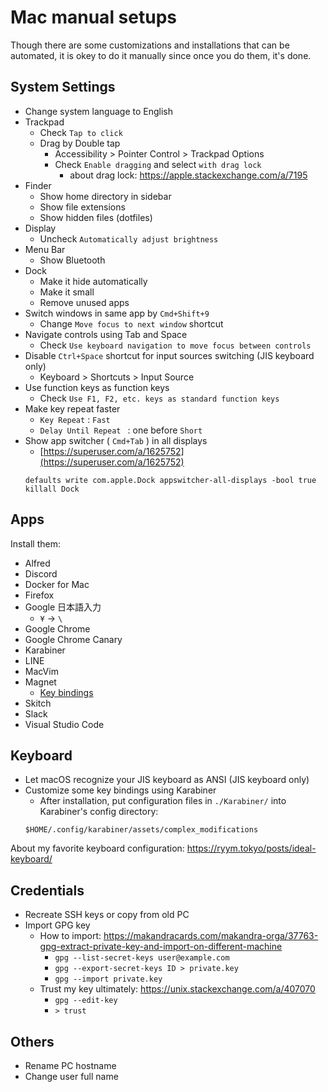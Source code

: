 # Mac manual setups

Though there are some customizations and installations that can be automated, it is okey to do it manually since once you do them, it's done.

## System Settings

- Change system language to English
- Trackpad
    - Check `Tap to click`
    - Drag by Double tap
        - Accessibility > Pointer Control > Trackpad Options
        - Check `Enable dragging` and select `with drag lock`
            - about drag lock: <https://apple.stackexchange.com/a/7195>
- Finder
    - Show home directory in sidebar
    - Show file extensions
    - Show hidden files (dotfiles)
- Display
    - Uncheck `Automatically adjust brightness`
- Menu Bar
    - Show Bluetooth
- Dock
    - Make it hide automatically
    - Make it small
    - Remove unused apps
- Switch windows in same app by `Cmd+Shift+9`
    - Change `Move focus to next window` shortcut
- Navigate controls using Tab and Space 
    - Check `Use keyboard navigation to move focus between controls`
- Disable `Ctrl+Space` shortcut for input sources switching (JIS keyboard only)
    - Keyboard > Shortcuts > Input Source
- Use function keys as function keys
    - Check `Use F1, F2, etc. keys as standard function keys`
- Make key repeat faster
    - `Key Repeat` : `Fast`
    - `Delay Until Repeat ` : one before `Short`
- Show app switcher ( `Cmd+Tab` ) in all displays
    - [https://superuser.com/a/1625752](https://superuser.com/a/1625752)
    ```
    defaults write com.apple.Dock appswitcher-all-displays -bool true
    killall Dock
    ```

## Apps

Install them:

- Alfred
- Discord
- Docker for Mac
- Firefox
- Google 日本語入力
    - `¥` -> `\`
- Google Chrome
- Google Chrome Canary
- Karabiner
- LINE
- MacVim
- Magnet
    - [Key bindings](https://www.dropbox.com/s/htasvrp75bc9kbg/magnet-keys.png?dl=0)
- Skitch
- Slack
- Visual Studio Code

## Keyboard

- Let macOS recognize your JIS keyboard as ANSI (JIS keyboard only)
- Customize some key bindings using Karabiner
    - After installation, put configuration files in `./Karabiner/` into Karabiner's config directory:
    ```
    $HOME/.config/karabiner/assets/complex_modifications
    ```
About my favorite keyboard configuration: <https://ryym.tokyo/posts/ideal-keyboard/>

## Credentials

- Recreate SSH keys or copy from old PC
- Import GPG key
    - How to import: <https://makandracards.com/makandra-orga/37763-gpg-extract-private-key-and-import-on-different-machine>
        - `gpg --list-secret-keys user@example.com`
        - `gpg --export-secret-keys ID > private.key`
        - `gpg --import private.key`
    - Trust my key ultimately: <https://unix.stackexchange.com/a/407070>
        - `gpg --edit-key`
        - `> trust`

## Others

- Rename PC hostname
- Change user full name



